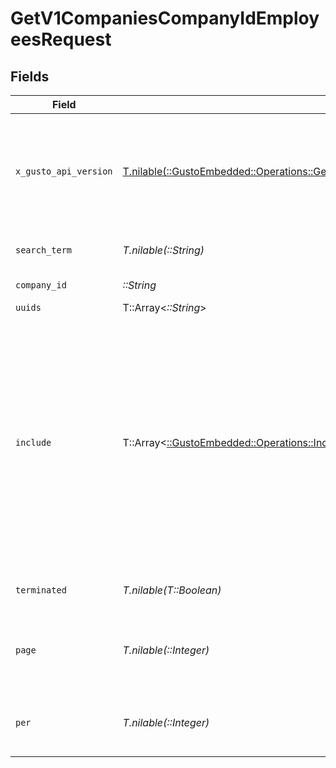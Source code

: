 # GetV1CompaniesCompanyIdEmployeesRequest


## Fields

| Field                                                                                                                                                                                                                                                                                          | Type                                                                                                                                                                                                                                                                                           | Required                                                                                                                                                                                                                                                                                       | Description                                                                                                                                                                                                                                                                                    |
| ---------------------------------------------------------------------------------------------------------------------------------------------------------------------------------------------------------------------------------------------------------------------------------------------- | ---------------------------------------------------------------------------------------------------------------------------------------------------------------------------------------------------------------------------------------------------------------------------------------------- | ---------------------------------------------------------------------------------------------------------------------------------------------------------------------------------------------------------------------------------------------------------------------------------------------- | ---------------------------------------------------------------------------------------------------------------------------------------------------------------------------------------------------------------------------------------------------------------------------------------------- |
| `x_gusto_api_version`                                                                                                                                                                                                                                                                          | [T.nilable(::GustoEmbedded::Operations::GetV1CompaniesCompanyIdEmployeesHeaderXGustoAPIVersion)](../../models/operations/getv1companiescompanyidemployeesheaderxgustoapiversion.md)                                                                                                            | :heavy_minus_sign:                                                                                                                                                                                                                                                                             | Determines the date-based API version associated with your API call. If none is provided, your application's [minimum API version](https://docs.gusto.com/embedded-payroll/docs/api-versioning#minimum-api-version) is used.                                                                   |
| `search_term`                                                                                                                                                                                                                                                                                  | *T.nilable(::String)*                                                                                                                                                                                                                                                                          | :heavy_minus_sign:                                                                                                                                                                                                                                                                             | A string to search for in the object's names                                                                                                                                                                                                                                                   |
| `company_id`                                                                                                                                                                                                                                                                                   | *::String*                                                                                                                                                                                                                                                                                     | :heavy_check_mark:                                                                                                                                                                                                                                                                             | The UUID of the company                                                                                                                                                                                                                                                                        |
| `uuids`                                                                                                                                                                                                                                                                                        | T::Array<*::String*>                                                                                                                                                                                                                                                                           | :heavy_minus_sign:                                                                                                                                                                                                                                                                             | N/A                                                                                                                                                                                                                                                                                            |
| `include`                                                                                                                                                                                                                                                                                      | T::Array<[::GustoEmbedded::Operations::Include](../../models/operations/include.md)>                                                                                                                                                                                                           | :heavy_minus_sign:                                                                                                                                                                                                                                                                             | Include the requested attribute(s) in each employee response, multiple options are comma separated. Available options:<br/>- all_compensations: Include all effective dated compensations for each job instead of only the current compensation<br/>- custom_fields: Include employees' custom fields<br/> |
| `terminated`                                                                                                                                                                                                                                                                                   | *T.nilable(T::Boolean)*                                                                                                                                                                                                                                                                        | :heavy_minus_sign:                                                                                                                                                                                                                                                                             | Filters employees by the provided boolean                                                                                                                                                                                                                                                      |
| `page`                                                                                                                                                                                                                                                                                         | *T.nilable(::Integer)*                                                                                                                                                                                                                                                                         | :heavy_minus_sign:                                                                                                                                                                                                                                                                             | The page that is requested. When unspecified, will load all objects unless endpoint forces pagination.                                                                                                                                                                                         |
| `per`                                                                                                                                                                                                                                                                                          | *T.nilable(::Integer)*                                                                                                                                                                                                                                                                         | :heavy_minus_sign:                                                                                                                                                                                                                                                                             | Number of objects per page. For majority of endpoints will default to 25                                                                                                                                                                                                                       |